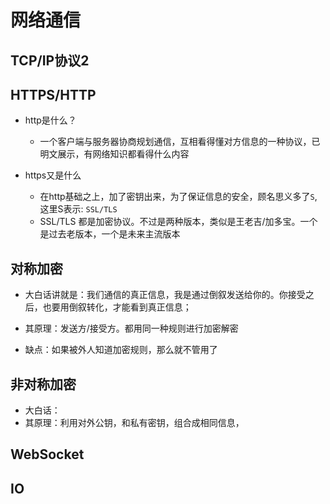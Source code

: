 # 网络通信

## TCP/IP协议2

## HTTPS/HTTP
* http是什么？
  * 一个客户端与服务器协商规划通信，互相看得懂对方信息的一种协议，已明文展示，有网络知识都看得什么内容

* https又是什么
  * 在http基础之上，加了密钥出来，为了保证信息的安全，顾名思义多了`S`, 这里S表示: `SSL/TLS`
  * SSL/TLS 都是加密协议。不过是两种版本，类似是王老吉/加多宝。一个是过去老版本，一个是未来主流版本

## 对称加密
* 大白话讲就是：我们通信的真正信息，我是通过倒叙发送给你的。你接受之后，也要用倒叙转化，才能看到真正信息；

* 其原理：发送方/接受方。都用同一种规则进行加密解密

* 缺点：如果被外人知道加密规则，那么就不管用了

## 非对称加密
* 大白话：
* 其原理：利用对外公钥，和私有密钥，组合成相同信息，

## WebSocket

## IO